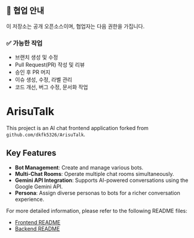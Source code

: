 ## 🤝 협업 안내

이 저장소는 공개 오픈소스이며, 협업자는 다음 권한을 가집니다.

### ✅ 가능한 작업
- 브랜치 생성 및 수정
- Pull Request(PR) 작성 및 리뷰
- 승인 후 PR 머지
- 이슈 생성, 수정, 라벨 관리
- 코드 개선, 버그 수정, 문서화 작업

# ArisuTalk

This project is an AI chat frontend application forked from `github.com/dkfk5326/ArisuTalk`.

## Key Features

*   **Bot Management**: Create and manage various bots.
*   **Multi-Chat Rooms**: Operate multiple chat rooms simultaneously.
*   **Gemini API Integration**: Supports AI-powered conversations using the Google Gemini API.
*   **Persona**: Assign diverse personas to bots for a richer conversation experience.

For more detailed information, please refer to the following README files:

*   [Frontend README](./frontend/README.md)
*   [Backend README](./backend/README.md)